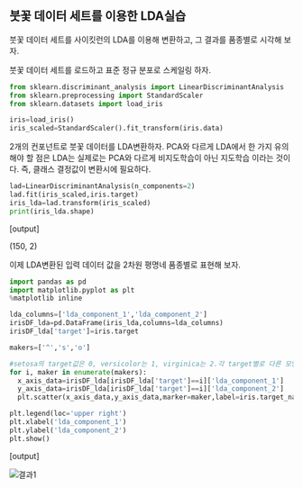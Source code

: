 ## 붓꽃 데이터 세트를 이용한 LDA실습

붓꽃 데이터 세트를 사이킷런의 LDA를 이용해 변환하고, 그 결과를 품종별로 시각해 보자.

붓꽃 데이터 세트를 로드하고 표준 정규 분포로 스케일링 하자.

```python
from sklearn.discriminant_analysis import LinearDiscriminantAnalysis
from sklearn.preprocessing import StandardScaler
from sklearn.datasets import load_iris

iris=load_iris()
iris_scaled=StandardScaler().fit_transform(iris.data)
```

2개의 컨포넌트로 붓꽃 데이터를 LDA변환하자. PCA와 다르게 LDA에서 한 가지 유의해야 할 점은 LDA는 실제로는 PCA와 다르게 비지도학습이 아닌 지도학습 이라는 것이다. 즉, 클래스 결정값이 변환시에 필요하다.

```python
lad=LinearDiscriminantAnalysis(n_components=2)
lad.fit(iris_scaled,iris.target)
iris_lda=lad.transform(iris_scaled)
print(iris_lda.shape)
```

[output]

(150, 2)

이제 LDA변환된 입력 데이터 값을 2차원 평명네 품종별로 표현해 보자.

```python
import pandas as pd
import matplotlib.pyplot as plt
%matplotlib inline

lda_columns=['lda_component_1','lda_component_2']
irisDF_lda=pd.DataFrame(iris_lda,columns=lda_columns)
irisDF_lda['target']=iris.target

makers=['^','s','o']

#setosa의 target값은 0, versicolor는 1, virginica는 2.각 target별로 다른 모양으로 산점도 표시
for i, maker in enumerate(makers):
  x_axis_data=irisDF_lda[irisDF_lda['target']==i]['lda_component_1']
  y_axis_data=irisDF_lda[irisDF_lda['target']==i]['lda_component_2']
  plt.scatter(x_axis_data,y_axis_data,marker=maker,label=iris.target_names[i])

plt.legend(loc='upper right')
plt.xlabel('lda_component_1')
plt.ylabel('lda_component_2')
plt.show()
```

[output]

![결과1](https://user-images.githubusercontent.com/77263283/126158711-9069a5c4-a21b-4632-9c52-de15343f1843.png)
